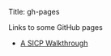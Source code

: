 Title: gh-pages

Links to some GitHub pages

- [A SICP Walkthrough](http://mngu2382.github.io/sicp)
